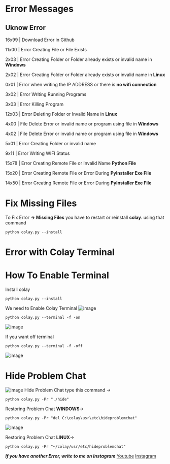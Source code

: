 # Error Messages

## Uknow Error


16x99    | Download Error in Github

11x00    | Error Creating File or File Exists

2x03     | Error Creating Folder or Folder already exists or invalid name in **Windows**

2x02     | Error Creating Folder or Folder already exists or invalid name in **Linux**

0x01     | Error when writing the IP ADDRESS or there is **no wifi connection**

3x02     | Error Writing Running Programs

3x03     | Error Killing Program

12x03    | Error Deleting Folder or Invalid Name in **Linux**

4x00     | File Delete Error or invalid name or program using file in **Windows**

4x02     | File Delete Error or invalid name or program using file in **Windows**

5x01     | Error Creating Folder or invalid name

9x11     | Error Writing WIFI Status

15x78    | Error Creating Remote File or Invalid Name **Python File**

15x20    | Error Creating Remote File or Error During **PyInstaller Exe File**

14x50    | Error Creating Remote File or Error During **PyInstaller Exe File**




# Fix Missing Files
To Fix Error **-> Missing Files** you have to restart or reinstall **colay**. using that command 
                                                                                                
```
python colay.py --install
 ```

# Error with Colay Terminal

# How To Enable Terminal

Install colay
```
python colay.py --install
 ```
We need to Enable Colay Terminal
![image](https://github.com/DaM201/Colay-Error-Messages/assets/68821652/24f93685-7eeb-4ef2-bdf8-43975f870e39)

```
python colay.py --terminal -f -on
 ```
![image](https://github.com/DaM201/Colay-Error-Messages/assets/68821652/937f78e3-c65b-4085-8fe3-45f4ff4df67e)

If you want off terminal
```
python colay.py --terminal -f -off
 ```
![image](https://github.com/DaM201/Colay-Error-Messages/assets/68821652/cc8fcc24-3869-4df3-8ac1-7055d1f94a06)

# Hide Problem Chat
![image](https://github.com/DaM201/Colay-Error-Messages/assets/68821652/06fc04c8-3cbd-47c9-aa0e-2c02c335237b)
Hide Problem Chat type this command ->
```
python colay.py -Pr "./hide"
 ```
Restoring Problem Chat **WINDOWS**->
```
python colay.py -Pr "del C:\colay\usr\etc\hideproblemchat"
 ```
![image](https://github.com/DaM201/Colay-Error-Messages/assets/68821652/2644209e-be8a-4930-bf0b-9dc84a58d8d5)

Restoring Problem Chat **LINUX**->
```
python colay.py -Pr "~/colay/usr/etc/hideproblemchat"
 ```
***If you have another Error, write to me on Instagram***
[Youtube](https://www.youtube.com/channel/UC8Ao1YisJbPGCNG73EhtDCw)
[Instagram](https://www.instagram.com/hnc_conporation/)
